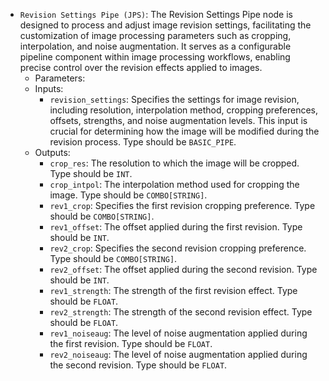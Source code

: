 - `Revision Settings Pipe (JPS)`: The Revision Settings Pipe node is designed to process and adjust image revision settings, facilitating the customization of image processing parameters such as cropping, interpolation, and noise augmentation. It serves as a configurable pipeline component within image processing workflows, enabling precise control over the revision effects applied to images.
    - Parameters:
    - Inputs:
        - `revision_settings`: Specifies the settings for image revision, including resolution, interpolation method, cropping preferences, offsets, strengths, and noise augmentation levels. This input is crucial for determining how the image will be modified during the revision process. Type should be `BASIC_PIPE`.
    - Outputs:
        - `crop_res`: The resolution to which the image will be cropped. Type should be `INT`.
        - `crop_intpol`: The interpolation method used for cropping the image. Type should be `COMBO[STRING]`.
        - `rev1_crop`: Specifies the first revision cropping preference. Type should be `COMBO[STRING]`.
        - `rev1_offset`: The offset applied during the first revision. Type should be `INT`.
        - `rev2_crop`: Specifies the second revision cropping preference. Type should be `COMBO[STRING]`.
        - `rev2_offset`: The offset applied during the second revision. Type should be `INT`.
        - `rev1_strength`: The strength of the first revision effect. Type should be `FLOAT`.
        - `rev2_strength`: The strength of the second revision effect. Type should be `FLOAT`.
        - `rev1_noiseaug`: The level of noise augmentation applied during the first revision. Type should be `FLOAT`.
        - `rev2_noiseaug`: The level of noise augmentation applied during the second revision. Type should be `FLOAT`.
